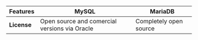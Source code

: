 | Features | MySQL | MariaDB |
|---|---|---|
| **License** | Open source and comercial versions via Oracle	| Completely open source |

